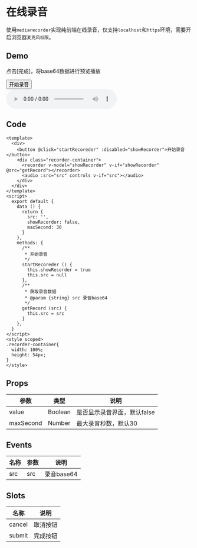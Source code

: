 # 在线录音

使用`mediarecorder`实现纯前端在线录音，仅支持`localhost`和`https`环境，需要开启浏览器`麦克风权限`。


## Demo

点击[完成]，将base64数据进行预览播放

<ClientOnly>
  <button @click="startRecoreder" :disabled="showRecorder">开始录音</button>
  <div class="recorder-container">
    <recorder v-model="showRecorder" v-if="showRecorder" @src="getRecord"></recorder>
    <audio :src="src" controls v-if="src"></audio>
  </div>
</ClientOnly>

<script>
  export default {
    data () {
      return {
        src: '',
        showRecorder: false,
        maxSecond: 30,
      }
    },
    methods: {
      /**
       * 开始录音
       */
      startRecoreder () {
        this.showRecorder = true
        this.src = null
      },
      /**
       * 获取录音数据
       * @param {string} src 录音base64
       */
      getRecord (src) {
        this.src = src
      },
    }
  }
</script>

<style>
.recorder-container {
  width: 100%;
  height: 54px;
}
</style>

## Code

```vue
<template>
  <div>
    <button @click="startRecoreder" :disabled="showRecorder">开始录音</button>
    <div class="recorder-container">
      <recorder v-model="showRecorder" v-if="showRecorder" @src="getRecord"></recorder>
      <audio :src="src" controls v-if="src"></audio>
    </div>
  </div>
</template>
<script>
  export default {
    data () {
      return {
        src: '',
        showRecorder: false,
        maxSecond: 30
      }
    },
    methods: {
      /**
       * 开始录音
       */
      startRecoreder () {
        this.showRecorder = true
        this.src = null
      },
      /**
       * 获取录音数据
       * @param {string} src 录音base64
       */
      getRecord (src) {
        this.src = src
      }
    },
  }
</script>
<style scoped>
.recorder-container{
  width: 100%;
  height: 54px;
}
</style>
```

## Props

|参数|类型|说明|
|---|---|---|
|value|Boolean|是否显示录音界面，默认false|
|maxSecond|Number|最大录音秒数，默认30|

## Events

|名称|参数|说明|
|---|---|---|
|src|src|录音base64|

## Slots

|名称|说明|
|---|---|
|cancel|取消按钮|
|submit|完成按钮|